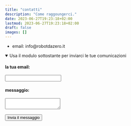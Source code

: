 ```yaml
---
title: "contatti"
description: "Come raggoungerci."
date: 2023-06-27T19:23:18+02:00
lastmod: 2023-06-27T19:23:18+02:00
draft: false
images: []
---
```




<ul>
<li>email: info@robotdazero.it</li>
</ul>

<details open="">
  <summary>Usa il modulo sottostante per inviarci le tue comunicazioni
</summary>
</details>
<form action="https://formspree.io/f/xyybpbln" method="POST">
  <label>
    <h4>la tua email:</h4>
    <input type="email" name="email">
  </label>
  <label>
    <h4> messaggio:</h4>
    <textarea name="message"></textarea>
  </label>
  <br>
  <br>
  <button class="btn btn-primary btn-lg px-4 mb-2" type="submit">Invia il messaggio</button>
</form>
